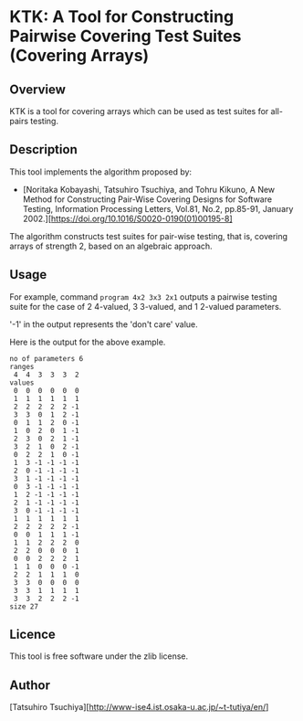 # KTK: A Tool for Constructing Pairwise Covering Test Suites (Covering Arrays)

## Overview

KTK is a tool for covering arrays which can be used as test suites for all-pairs testing.

## Description

This tool implements the algorithm proposed by: 
  
* [Noritaka Kobayashi, Tatsuhiro Tsuchiya, and Tohru Kikuno,
A New Method for Constructing Pair-Wise Covering Designs for Software Testing,
Information Processing Letters, Vol.81, No.2, pp.85-91, January 2002.][https://doi.org/10.1016/S0020-0190(01)00195-8]

The algorithm constructs test suites for pair-wise testing, that is, covering arrays of strength 2, based on an algebraic approach. 

## Usage

For example, command `program 4x2 3x3 2x1` outputs a pairwise testing suite for
the case of 2 4-valued, 3 3-valued, and 1 2-valued parameters.

'-1' in the output represents the 'don't care' value.

Here is the output for the above example.

    no of parameters 6
    ranges
     4  4  3  3  3  2
    values
     0  0  0  0  0  0
     1  1  1  1  1  1
     2  2  2  2  2 -1
     3  3  0  1  2 -1
     0  1  1  2  0 -1
     1  0  2  0  1 -1
     2  3  0  2  1 -1
     3  2  1  0  2 -1
     0  2  2  1  0 -1
     1  3 -1 -1 -1 -1
     2  0 -1 -1 -1 -1
     3  1 -1 -1 -1 -1
     0  3 -1 -1 -1 -1
     1  2 -1 -1 -1 -1
     2  1 -1 -1 -1 -1
     3  0 -1 -1 -1 -1
     1  1  1  1  1  1
     2  2  2  2  2 -1
     0  0  1  1  1 -1
     1  1  2  2  2  0
     2  2  0  0  0  1
     0  0  2  2  2  1
     1  1  0  0  0 -1
     2  2  1  1  1  0
     3  3  0  0  0  0
     3  3  1  1  1  1
     3  3  2  2  2 -1
    size 27

## Licence

This tool is free software under the zlib license. 

## Author

[Tatsuhiro Tsuchiya][http://www-ise4.ist.osaka-u.ac.jp/~t-tutiya/en/]
